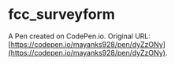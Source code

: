 # fcc_surveyform

A Pen created on CodePen.io. Original URL: [https://codepen.io/mayanks928/pen/dyZzONy](https://codepen.io/mayanks928/pen/dyZzONy).

